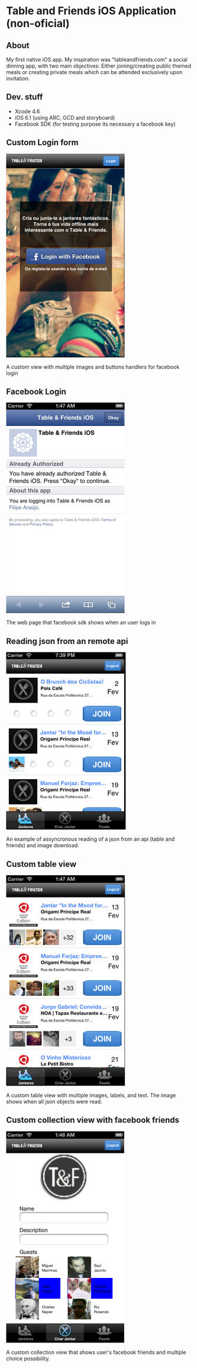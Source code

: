 # Table and Friends iOS Application (non-oficial)

## About

My first native iOS app. My inspiration was "tableandfriends.com" a social dinning app, with two main objectives: Either joining/creating public themed meals or creating private meals which can be attended exclusively upon invitation. 

## Dev. stuff

- Xcode 4.6
- iOS 6.1 (using ARC, GCD and storyboard)
- Facebook SDK (for testing purpose its necessary a facebook key)

## Custom Login form

![Custom Login form](/screenshots/login.png "Custom Login form")

A custom view with multiple images and buttons handlers for facebook login

## Facebook Login

![Facebook Login](/screenshots/facebooklogin.png "Facebook Login")

The web page that facebook sdk shows when an user logs in

## Reading json from an remote api

![Reading json from an api](/screenshots/assyncjson.png "Reading json from an api")

An example of assyncronous reading of a json from an api (table and friends) and image download.

## Custom table view

![Custom table view](/screenshots/fulllist_customviews.png "Custom table view")

A custom table view with multiple images, labels, and text. The image shows when all json objects were read.

## Custom collection view with facebook friends

![Custom collection view with facebook friends](/screenshots/facebookfriends_assyncdownload.png "Custom collection view with facebook friends")

A custom collection view that shows user's facebook friends and multiple choice possibility.


